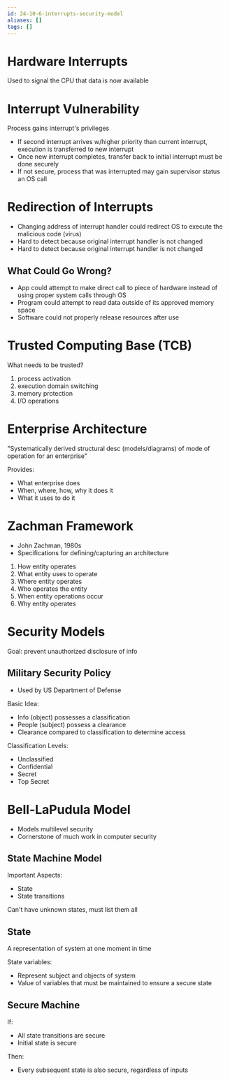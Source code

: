 ```yaml
---
id: 24-10-6-interrupts-security-model
aliases: []
tags: []
---
```


# Hardware Interrupts
Used to signal the CPU that data is now available

# Interrupt Vulnerability
Process gains interrupt's privileges

- If second interrupt arrives w/higher priority than current interrupt, execution is transferred to new interrupt
- Once new interrupt completes, transfer back to initial interrupt must be done securely
- If not secure, process that was interrupted may gain supervisor status an OS call

# Redirection of Interrupts
- Changing address of interrupt handler could redirect OS to execute the malicious code (virus)
- Hard to detect because original interrupt handler is not changed
- Hard to detect because original interrupt handler is not changed

## What Could Go Wrong?
- App could attempt to make direct call to piece of hardware instead of using proper system calls through OS
- Program could attempt to read data outside of its approved memory space
- Software could not properly release resources after use

# Trusted Computing Base (TCB)
What needs to be trusted?
1. process activation
2. execution domain switching
3. memory protection
4. I/O operations

# Enterprise Architecture
"Systematically derived structural desc (models/diagrams) of mode of operation for an enterprise"

Provides:
- What enterprise does
- When, where, how, why it does it
- What it uses to do it

# Zachman Framework
- John Zachman, 1980s
- Specifications for defining/capturing an architecture

1. How entity operates
2. What entity uses to operate
3. Where entity operates
4. Who operates the entity
5. When entity operations occur
6. Why entity operates

# Security Models
Goal: prevent unauthorized disclosure of info

## Military Security Policy
- Used by US Department of Defense

Basic Idea:
- Info (object) possesses a classification
- People (subject) possess a clearance
- Clearance compared to classification to determine access

Classification Levels:
- Unclassified
- Confidential
- Secret
- Top Secret

# Bell-LaPudula Model
- Models multilevel security
- Cornerstone of much work in computer security

## State Machine Model
Important Aspects:
- State
- State transitions

Can't have unknown states, must list them all

## State
A representation of system at one moment in time

State variables:
- Represent subject and objects of system
- Value of variables that must be maintained to ensure a secure state

## Secure Machine
If:
- All state transitions are secure
- Initial state is secure

Then:
- Every subsequent state is also secure, regardless of inputs
